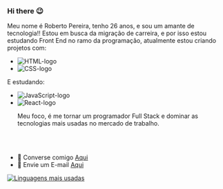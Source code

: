 ### Hi there :wink:

Meu nome é Roberto Pereira,  tenho 26 anos, e sou um amante de tecnologia!!
 Estou em busca da migração de carreira, e por isso estou estudando Front End no ramo da programação, atualmente estou criando projetos com:

- <img src="https://img.shields.io/badge/HTML5-E34F26?style=for-the-badge&logo=html5&logoColor=white" alt="HTML-logo" />
- <img src="https://img.shields.io/badge/CSS3-1572B6?style=for-the-badge&logo=css3&logoColor=white" alt="CSS-logo" />

E estudando:

- <img src="https://img.shields.io/badge/JavaScript-F7DF1E?style=for-the-badge&logo=javascript&logoColor=black" alt="JavaScript-logo" />
- <img src="https://img.shields.io/badge/React-20232A?style=for-the-badge&logo=react&logoColor=61DAFB" alt="React-logo" />

  Meu foco, é me tornar um programador Full Stack e dominar as tecnologias mais usadas no mercado de trabalho.
<br>
<br>

- 💬  Converse comigo <a href="https://www.linkedin.com/in/roberto-pereira-neto-724331243" target="_blank"> Aqui </a> <br>
- :email: Envie um E-mail <a href="mailto:Roberto_neto377@hotmail.com"> Aqui </a> 

[![Linguagens mais usadas](https://github-readme-stats.vercel.app/api/top-langs/?username=RobertoNeto96)](https://github.com/anuraghazra/github-readme-stats)

 
